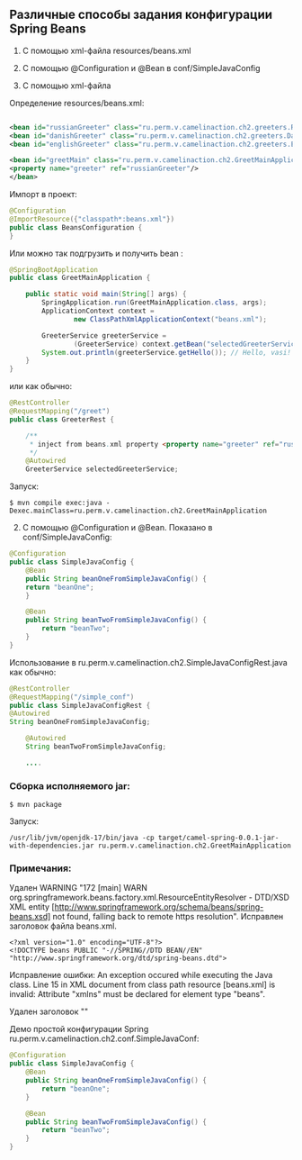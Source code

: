 Различные способы задания конфигурации Spring Beans
----------------

1. С помощью xml-файла resources/beans.xml
2. С помощью @Configuration и @Bean в conf/SimpleJavaConfig

1. С помощью xml-файла

Определение resources/beans.xml:

````xml

<bean id="russianGreeter" class="ru.perm.v.camelinaction.ch2.greeters.RussianGreeter"/>
<bean id="danishGreeter" class="ru.perm.v.camelinaction.ch2.greeters.DanishGreeter"/>
<bean id="englishGreeter" class="ru.perm.v.camelinaction.ch2.greeters.EnglishGreeter"/>

<bean id="greetMain" class="ru.perm.v.camelinaction.ch2.GreetMainApplication">
<property name="greeter" ref="russianGreeter"/>
</bean>
````

Импорт в проект:

````java
@Configuration
@ImportResource({"classpath*:beans.xml"})
public class BeansConfiguration {
}
````

Или можно так подгрузить и получить bean :

````java
@SpringBootApplication
public class GreetMainApplication {

    public static void main(String[] args) {
        SpringApplication.run(GreetMainApplication.class, args);
        ApplicationContext context =
                new ClassPathXmlApplicationContext("beans.xml");

        GreeterService greeterService =
                (GreeterService) context.getBean("selectedGreeterService");
        System.out.println(greeterService.getHello()); // Hello, vasi!
    }
}
````

или как обычно:

````java
@RestController
@RequestMapping("/greet")
public class GreeterRest {

    /**
     * inject from beans.xml property <property name="greeter" ref="russianGreeter"/>
     */
    @Autowired
    GreeterService selectedGreeterService;
````

Запуск:

````shell
$ mvn compile exec:java -Dexec.mainClass=ru.perm.v.camelinaction.ch2.GreetMainApplication
````

2. С помощью @Configuration и @Bean. Показано в conf/SimpleJavaConfig:

````java
@Configuration
public class SimpleJavaConfig {
    @Bean
    public String beanOneFromSimpleJavaConfig() {
    return "beanOne";
    }

    @Bean
    public String beanTwoFromSimpleJavaConfig() {
        return "beanTwo";
    }
}
````

Использование в ru.perm.v.camelinaction.ch2.SimpleJavaConfigRest.java как обычно:

````java
@RestController
@RequestMapping("/simple_conf")
public class SimpleJavaConfigRest {
@Autowired
String beanOneFromSimpleJavaConfig;

    @Autowired
    String beanTwoFromSimpleJavaConfig;

    ....
````

### Сборка исполняемого jar:

````shell
$ mvn package
````

Запуск:
````shell
/usr/lib/jvm/openjdk-17/bin/java -cp target/camel-spring-0.0.1-jar-with-dependencies.jar ru.perm.v.camelinaction.ch2.GreetMainApplication
````

### Примечания:

Удален WARNING "172 [main] WARN org.springframework.beans.factory.xml.ResourceEntityResolver - DTD/XSD XML entity [http://www.springframework.org/schema/beans/spring-beans.xsd] not found, falling back to remote https resolution". Исправлен заголовок файла beans.xml.

````shell
<?xml version="1.0" encoding="UTF-8"?>
<!DOCTYPE beans PUBLIC "-//SPRING//DTD BEAN//EN" "http://www.springframework.org/dtd/spring-beans.dtd">
````

Исправление ошибки: 
An exception occured while executing the Java class. Line 15 in XML document from class path resource [beans.xml] is invalid: Attribute "xmlns" must be declared for element type "beans".

Удален заголовок "<!DOCTYPE beans PUBLIC "-//SPRING//DTD BEAN//EN" "http://www.springframework.org/dtd/spring-beans.dtd">"

Демо простой конфигурации Spring ru.perm.v.camelinaction.ch2.conf.SimpleJavaConf:

````java
@Configuration
public class SimpleJavaConfig {
    @Bean
    public String beanOneFromSimpleJavaConfig() {
        return "beanOne";
    }

    @Bean
    public String beanTwoFromSimpleJavaConfig() {
        return "beanTwo";
    }
}
````